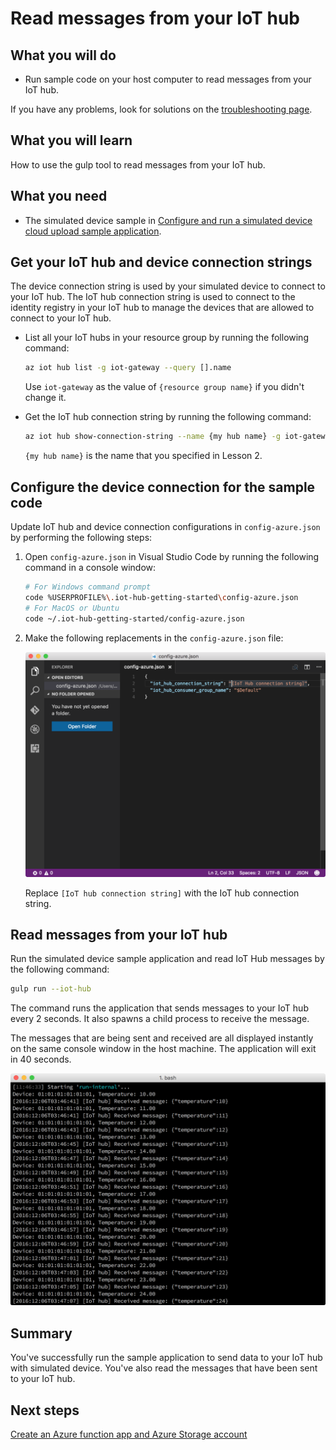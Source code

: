 <properties
    pageTitle="Read messages from your Azure IoT hub | Azure"
    description="Run a sample code on your host computer to read the messages from your IoT hub."
    services="iot-hub"
    documentationcenter=""
    author="shizn"
    manager="timtl"
    tags=""
    keywords="data in the cloud, cloud data collection, iot cloud service, iot data" />
<tags
    ms.assetid="5a6ec9c1-d83c-41c1-beaf-7c0d3395d77f"
    ms.service="iot-hub"
    ms.devlang="c"
    ms.topic="article"
    ms.tgt_pltfrm="na"
    ms.workload="na"
    ms.date="10/28/2016"
    wacn.date=""
    ms.author="xshi" />

# Read messages from your IoT hub

## What you will do

- Run sample code on your host computer to read messages from your IoT hub.

If you have any problems, look for solutions on the [troubleshooting page](/documentation/articles/iot-hub-gateway-kit-c-sim-troubleshooting/).

## What you will learn

How to use the gulp tool to read messages from your IoT hub.

## What you need

- The simulated device sample in [Configure and run a simulated device cloud upload sample application](/documentation/articles/iot-hub-gateway-kit-c-sim-lesson3-configure-simulated-device-app/).

## Get your IoT hub and device connection strings

The device connection string is used by your simulated device to connect to your IoT hub. The IoT hub connection string is used to connect to the identity registry in your IoT hub to manage the devices that are allowed to connect to your IoT hub.

- List all your IoT hubs in your resource group by running the following command:

   ```bash
   az iot hub list -g iot-gateway --query [].name
   ```

   Use `iot-gateway` as the value of `{resource group name}` if you didn't change it.
- Get the IoT hub connection string by running the following command:

   ```bash
   az iot hub show-connection-string --name {my hub name} -g iot-gateway
   ```

   `{my hub name}` is the name that you specified in Lesson 2.

## Configure the device connection for the sample code

Update IoT hub and device connection configurations in `config-azure.json` by performing the following steps:

1. Open `config-azure.json` in Visual Studio Code by running the following command in a console window:

   ```bash
   # For Windows command prompt
   code %USERPROFILE%\.iot-hub-getting-started\config-azure.json
   # For MacOS or Ubuntu
   code ~/.iot-hub-getting-started/config-azure.json
   ```

2. Make the following replacements in the `config-azure.json` file:

   ![screenshot of config azure](./media/iot-hub-gateway-kit-lessons/lesson3/config_azure.png)

   Replace `[IoT hub connection string]` with the IoT hub connection string.

## Read messages from your IoT hub

Run the simulated device sample application and read IoT Hub messages by the following command:

```bash
gulp run --iot-hub
```

The command runs the application that sends messages to your IoT hub every 2 seconds. It also spawns a child process to receive the message.

The messages that are being sent and received are all displayed instantly on the same console window in the host machine. The application will exit in 40 seconds.

![Simulated Sample application with sent and received messages](./media/iot-hub-gateway-kit-lessons/lesson3/gulp_run_read_hub_simudev.png)

## Summary

You've successfully run the sample application to send data to your IoT hub with simulated device. You've also read the messages that have been sent to your IoT hub.

## Next steps
[Create an Azure function app and Azure Storage account](/documentation/articles/iot-hub-gateway-kit-c-sim-lesson4-deploy-resource-manager-template/)


